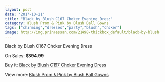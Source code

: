 ```yaml
---
layout: post
date: '2017-10-21'
title: "Black by Blush C167 Choker Evening Dress"
category: Blush Prom & Pink by Blush Ball Gowns
tags: ["charming","dresses","party","blush","choker"]
image: http://img.princessan.com/21498-thickbox_default/black-by-blush-c167-choker-evening-dress.jpg
---
```

Black by Blush C167 Choker Evening Dress

On Sales: **$394.99**
<a href="https://www.princessan.com/en/9697-black-by-blush-c167-choker-evening-dress.html"><amp-img layout="responsive" width="600" height="600" src="//img.princessan.com/21498-thickbox_default/black-by-blush-c167-choker-evening-dress.jpg" alt="Black by Blush C167 Choker Evening Dress 0" /></a>
<a href="https://www.princessan.com/en/9697-black-by-blush-c167-choker-evening-dress.html"><amp-img layout="responsive" width="600" height="600" src="//img.princessan.com/21499-thickbox_default/black-by-blush-c167-choker-evening-dress.jpg" alt="Black by Blush C167 Choker Evening Dress 1" /></a>

Buy it: [Black by Blush C167 Choker Evening Dress](https://www.princessan.com/en/9697-black-by-blush-c167-choker-evening-dress.html "Black by Blush C167 Choker Evening Dress")

View more: [Blush Prom & Pink by Blush Ball Gowns](https://www.princessan.com/en/78- "Blush Prom & Pink by Blush Ball Gowns")